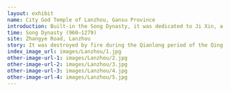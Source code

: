 ```yaml
---
layout: exhibit
name: City God Temple of Lanzhou, Gansu Province
introduction: Built-in the Song Dynasty, it was dedicated to Ji Xin, a general of the Han Dynasty, and was also known as the Ji Xin Temple. It was restored in the Ming Dynasty and changed to its present name. It was destroyed by fire during the Qianlong period of the Qing Dynasty (1736-1795) and was later restored.
time: Song Dynasty (960—1279)
site: Zhangye Road, Lanzhou
story: It was destroyed by fire during the Qianlong period of the Qing Dynasty (1736-1795) and later restored. Situated north to south, it covers an area of 12,000 square metres, with a building area of 4,000 square metres. The main gate is three rooms and is the place of the marquis of the faithful, the back is a heavy eaves hut roof style main hall, the left and right have compartments, bell and drum tower and so on. The original frescoes under the corridor are no longer extant, and in 1956 it was used as the first workers' club in Lanzhou. In 1998, the Lanzhou City Federation of Trade Unions raised more than 8 million yuan to rebuild and repair the City God Temple and opened it to the community with a new look. Now the City God Temple trading market has more than 100 merchants operating in antiques, working in nearly 100 varieties of antiques, paintings, porcelain, stones, bronze, jade, coins, stamps, woodwork and so on, with a constant stream of visitors every day. 
index_image_url: images/Lanzhou/1.jpg
other-image-url-1: images/Lanzhou/2.jpg
other-image-url-2: images/Lanzhou/3.jpg
other-image-url-3: images/Lanzhou/4.jpg
other-image-url-4: images/Lanzhou/5.jpg
---
```

